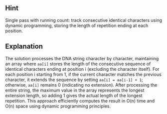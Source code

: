 ## Hint
Single pass with running count: track consecutive identical characters using dynamic programming, storing the length of repetition ending at each position.

## Explanation
The solution processes the DNA string character by character, maintaining an array where `aa[i]` stores the length of the consecutive sequence of identical characters ending at position i (excluding the character itself). For each position i starting from 1, if the current character matches the previous character, it extends the sequence by setting `aa[i] = aa[i-1] + 1`; otherwise, `aa[i]` remains 0 (indicating no extension). After processing the entire string, the maximum value in the array represents the longest extension length, so adding 1 gives the actual length of the longest repetition. This approach efficiently computes the result in O(n) time and O(n) space using dynamic programming principles.
